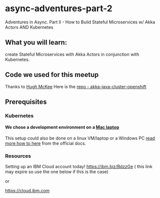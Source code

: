# async-adventures-part-2
Adventures in Async. Part II - How to Build Stateful Microservices w/ Akka Actors AND Kubernetes

## What you will learn:
create Stateful Microservices with Akka Actors in conjunction with Kubernetes.

## Code we used for this meetup
Thanks to [Hugh McKee](https://github.com/mckeeh3)
Here is the [repo - akka-java-cluster-openshift](
https://github.com/mckeeh3/akka-java-cluster-openshift )


## Prerequisites

### Kubernetes 
#### We chose a development environment on a [Mac laptop](./setup-local-env/minishift-mac-setup.md) 

This setup could also be done on a linux VM/laptop or a Windows PC
[read more how to here](https://docs.okd.io/latest/minishift/getting-started/setting-up-virtualization-environment.html) from the official docs.


### Resources
Setting up an IBM Cloud account today!
https://ibm.biz/BdzzGe ( this link may expire so use the one below if this is the case)

or 

https://cloud.ibm.com 
